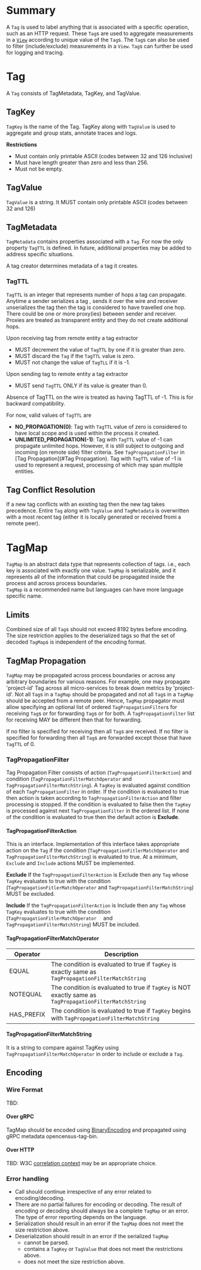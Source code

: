 # Summary
A `Tag` is used to label anything that is associated
with a specific operation, such as an HTTP request. These `Tag`s are used to
aggregate measurements in a [`View`](https://github.com/census-instrumentation/opencensus-specs/blob/master/stats/DataAggregation.md#view) 
according to unique value of the `Tag`s. The `Tag`s can also be used to filter (include/exclude)
measurements in a `View`. `Tag`s can further be used for logging and tracing.

# Tag
A `Tag` consists of TagMetadata, TagKey, and TagValue.

## TagKey

`TagKey` is the name of the Tag. TagKey along with `TagValue` is used to aggregate
and group stats, annotate traces and logs.

**Restrictions**
- Must contain only printable ASCII (codes between 32 and 126 inclusive)
- Must have length greater than zero and less than 256.
- Must not be empty.

## TagValue

`TagValue` is a string. It MUST contain only printable ASCII (codes between
32 and 126)

## TagMetadata

`TagMetadata` contains properties associated with a `Tag`. For now the only property `TagTTL`
is defined. In future, additional properties may be added to address specific situations.

A tag creator determines metadata of a tag it creates.

### TagTTL

`TagTTL` is an integer that represents number of hops a tag can propagate. Anytime a sender serializes a tag
, sends it over the wire and receiver unserializes the tag then the tag is considered to have travelled one hop. 
There could be one or more proxy(ies) between sender and receiver. Proxies are treated as transparent
entity and they do not create additional hops.

Upon receiving tag from remote entity a tag extractor

- MUST decrement the value of `TagTTL` by one if it is greater than zero.
- MUST discard the `Tag` if the `TagTTL` value is zero.
- MUST not change the value of `TagTLL` if it is -1.

Upon sending tag to remote entity a tag extractor
- MUST send `TagTTL` ONLY if its value is greater than 0.

Absence of TagTTL on the wire is treated as having TagTTL of -1. This is for backward compatibility.

For now, valid values of `TagTTL` are
- **NO_PROPAGATION(0)**: Tag with `TagTTL` value of zero is considered to have local scope and
 is used within the process it created. 
- **UNLIMITED_PROPAGATION(-1)**: Tag with `TagTTL` value of -1 can propagate unlimited hops.
 However, it is still subject to outgoing and incoming (on remote side) filter criteria. 
 See `TagPropagationFilter` in [Tag Propagation](#Tag Propagation). Tag with `TagTTL` value of -1
 is used to represent a request, processing of which may span multiple entities.

## Tag Conflict Resolution
If a new tag conflicts with an existing tag then the new tag takes precedence. Entire `Tag` along 
with `TagValue` and `TagMetadata` is overwritten with a most recent tag (either it is locally
generated or received fromi a remote peer).

# TagMap 
`TagMap` is an abstract data type that represents collection of tags. 
i.e., each key is associated with exactly one value.  `TagMap` is serializable, and it represents
all of the information that could be propagated inside the process and across process boundaries.  
`TagMap` is a recommended name but languages can have more language specific name.

## Limits
Combined size of all `Tag`s should not exceed 8192 bytes before encoding.
The size restriction applies to the deserialized tags so that the set of decoded
 `TagMap`s is independent of the encoding format.

## TagMap Propagation
`TagMap` may be propagated across process boundaries or across any arbitrary boundaries for various 
reasons. For example, one may propagate 'project-id' Tag across all micro-services to break down metrics
by 'project-id'. Not all `Tag`s in a `TagMap` should be propagated and not all `Tag`s in a `TagMap`
should be accepted from a remote peer. Hence, `TagMap` propagator must allow specifying an optional
list of ordered `TagPropagationFilter`s for receiving `Tag`s or for forwarding `Tag`s or for both. 
A `TagPropagationFilter` list for receiving MAY be different then that for forwarding.

If no filter is specified for receiving then all `Tag`s are received. 
If no filter is specified for forwarding then all `Tag`s are forwarded except those that have `TagTTL` of 0.

### TagPropagationFilter
Tag Propagation Filter consists of action (`TagPropagationFilterAction`) and condition 
(`TagPropagationFilterMatchOperator` and `TagPropagationFilterMatchString`). A `TagKey` 
is evaluated against condition of each `TagPropagationFilter` in order. If the condition is evaluated
to true then action is taken according to `TagPropagationFilterAction` and filter processing is stopped.
If the condition is evaluated to false then the `TagKey` is processed against next `TagPropagationFilter`
in the ordered list. If none of the condition is evaluated to true then the default
action is **Exclude**.

#### TagPropagationFilterAction
This is an interface. Implementation of this interface takes appropriate action on the `Tag` if the 
condition (`TagPropagationFitlerMatchOperator` and `TagPropagationFilterMatchString`) is evaluated to true.
At a minimum, `Exclude` and `Include` actions MUST be implemented.

**Exclude**
If the `TagPropagationFilterAction` is Exclude then any `Tag` whose `TagKey` evaluates to true 
with the condition (`TagPropagationFitlerMatchOperator` and `TagPropagationFilterMatchString`)
MUST be excluded.

**Include**
If the `TagPropagationFilterAction` is Include then any `Tag` whose `TagKey` evaluates to true 
with the condition (`TagPropagationFitlerMatchOperator  ` and `TagPropagationFilterMatchString`)
MUST be included. 
  
#### TagPropagationFilterMatchOperator

| Operator | Description |
|----------|-------------|
| EQUAL | The condition is evaluated to true if `TagKey` is exactly same as `TagPropagationFilterMatchString` |
| NOTEQUAL | The condition is evaluated to true if `TagKey` is NOT exactly same as `TagPropagationFilterMatchString` |
| HAS_PREFIX | The condition is evaluated to true if `TagKey` begins with `TagPropagationFilterMatchString` |

#### TagPropagationFilterMatchString
It is a string to compare against TagKey using `TagPropagationFilterMatchOperator` in order to 
include or exclude a `Tag`.

## Encoding

### Wire Format
TBD:

#### Over gRPC
TagMap should be encoded using [BinaryEncoding](https://github.com/census-instrumentation/opencensus-specs/tree/master/encodings)
and propagated using gRPC metadata opencensus-tag-bin.

#### Over HTTP

TBD: W3C [correlation context](https://github.com/w3c/correlation-context/blob/master/correlation_context/HTTP_HEADER_FORMAT.md)
may be an appropriate choice.

                                                
### Error handling
- Call should continue irrespective of any error related to encoding/decoding.
- There are no partial failures for encoding or decoding. The result of encoding or decoding
  should always be a complete `TagMap` or an error.  The type of error
  reporting depends on the language.
- Serialization should result in an error if the `TagMap` does not meet the
  size restriction above.
- Deserialization should result in an error if the serialized `TagMap`
  - cannot be parsed.
  - contains a `TagKey` or `TagValue` that does not meet the restrictions above.
  - does not meet the size restriction above.
